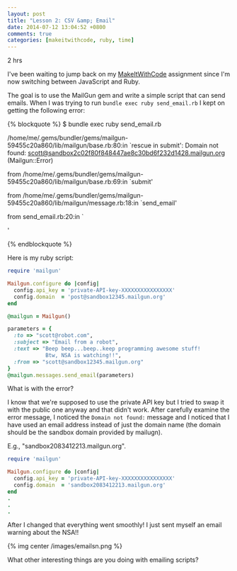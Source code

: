 ```yaml
---
layout: post
title: "Lesson 2: CSV &amp; Email"
date: 2014-07-12 13:04:52 +0800
comments: true
categories: [makeitwithcode, ruby, time]
---
```


2 hrs

I've been waiting to jump back on my [MakeItWithCode][miwc] assignment since I'm now switching between JavaScript and Ruby.

The goal is to use the MailGun gem and write a simple script that can send emails. When I was trying to run `bundle exec ruby send_email.rb` I kept on getting the following error:

{% blockquote %}
$ bundle exec ruby send_email.rb             
                                  
/home/me/.gems/bundler/gems/mailgun-59455c20a860/lib/mailgun/base.rb:80:in `rescue in submit': Domain not found: scott@sandbox2c02f80f848447ae8c30bd6f232d1428.mailgun.org (Mailgun::Error)

from /home/me/.gems/bundler/gems/mailgun-59455c20a860/lib/mailgun/base.rb:69:in `submit'

from /home/me/.gems/bundler/gems/mailgun-59455c20a860/lib/mailgun/message.rb:18:in `send_email'

from send_email.rb:20:in `<main>' 

{% endblockquote %}


Here is my ruby script:

```ruby send_email.rb
require 'mailgun'

Mailgun.configure do |config|
  config.api_key = 'private-API-key-XXXXXXXXXXXXXXXX'
  config.domain  = 'post@sandbox12345.mailgun.org'
end

@mailgun = Mailgun()

parameters = {
  :to => "scott@robot.com",
  :subject => "Email from a robot",
  :text => "Beep beep...beep..keep programming awesome stuff!
  			Btw, NSA is watching!!",
  :from => "scott@sandbox12345.mailgun.org"
}
@mailgun.messages.send_email(parameters)
```
What is with the error?

<!--more-->


I know that we're supposed to use the private API key but I tried to swap it with the public one anyway and that didn't work. After carefully examine the error message, I noticed the ```Domain not found:``` message and I noticed that I have used an email address instead of just the domain name (the domain should be the sandbox domain provided by mailugn).

E.g., "sandbox2083412213.mailgun.org". 


```ruby send_email.rb
require 'mailgun'

Mailgun.configure do |config|
  config.api_key = 'private-API-key-XXXXXXXXXXXXXXXX'
  config.domain  = 'sandbox2083412213.mailgun.org'
end
.
.
.
```

After I changed that everything went smoothly! I just sent myself an email warning about the NSA!! 


{% img center /images/emailsn.png %}


What other interesting things are you doing with emailing scripts?

[miwc]: https://www.makeitwithcode.com
